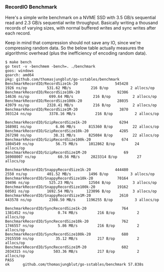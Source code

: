 ### RecordIO Benchmark

Here's a simple write benchmark on a NVME SSD with 3.5 GB/s sequential read and 2.3 GB/s sequential write throughput.
Basically writing a thousand records of varying sizes, with normal buffered writes and sync writes after each record.

Keep in mind that compression should not save any IO, since we're compressing random data. So the below table actually
measures the algorithmic overhead (plus the inefficiency of encoding random data).

```
$ make bench
go test -v -benchmem -bench=. ./benchmark
goos: windows
goarch: amd64
pkg: github.com/thomasjungblut/go-sstables/benchmark
BenchmarkRecordIO/RecordSize1k-20                 545428              1926 ns/op         531.62 MB/s         216 B/op          2 allocs/op
BenchmarkRecordIO/RecordSize10k-20                 92306             14636 ns/op         699.64 MB/s         216 B/op          2 allocs/op
BenchmarkRecordIO/RecordSize100k-20                28035             43979 ns/op        2328.41 MB/s         216 B/op          2 allocs/op
BenchmarkRecordIO/RecordSize1M-20                   3870            303124 ns/op        3378.16 MB/s         216 B/op          2 allocs/op

BenchmarkRecordIO/GzipRecordSize1k-20               6294            168901 ns/op           6.06 MB/s      815360 B/op         22 allocs/op
BenchmarkRecordIO/GzipRecordSize10k-20              4285            267298 ns/op          38.31 MB/s      825084 B/op         22 allocs/op
BenchmarkRecordIO/GzipRecordSize100k-20              674           1804549 ns/op          56.75 MB/s     1012862 B/op         24 allocs/op
BenchmarkRecordIO/GzipRecordSize1M-20                 69          16908007 ns/op          60.56 MB/s     2823314 B/op         27 allocs/op

BenchmarkRecordIO/SnappyRecordSize1k-20           444480              2550 ns/op         401.52 MB/s        1496 B/op          3 allocs/op
BenchmarkRecordIO/SnappyRecordSize10k-20           70164             19496 ns/op         525.23 MB/s       12504 B/op          3 allocs/op
BenchmarkRecordIO/SnappyRecordSize100k-20          19162             60501 ns/op        1692.54 MB/s      123096 B/op          3 allocs/op
BenchmarkRecordIO/SnappyRecordSize1M-20             2610            443578 ns/op        2308.50 MB/s     1196255 B/op          3 allocs/op

BenchmarkRecordIO/SyncRecordSize1k-20                764           1381452 ns/op           0.74 MB/s         216 B/op          2 allocs/op
BenchmarkRecordIO/SyncRecordSize10k-20               762           1746557 ns/op           5.86 MB/s         216 B/op          2 allocs/op
BenchmarkRecordIO/SyncRecordSize100k-20              680           2915550 ns/op          35.12 MB/s         217 B/op          2 allocs/op
BenchmarkRecordIO/SyncRecordSize1M-20                602           2034315 ns/op         503.36 MB/s         217 B/op          2 allocs/op
PASS
ok      github.com/thomasjungblut/go-sstables/benchmark 57.838s
```
